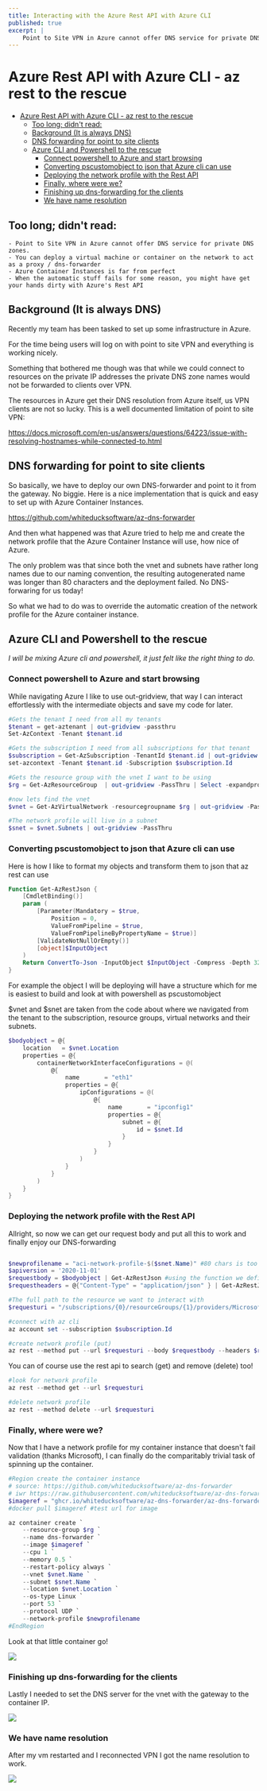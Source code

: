 ```yaml
---
title: Interacting with the Azure Rest API with Azure CLI
published: true
excerpt: |
    Point to Site VPN in Azure cannot offer DNS service for private DNS zones. You can deploy a virtual machine or container on the network to act as a proxy / dns-forwarder. When the automatic stuff fails for some reason, you might have get your hands dirty with Azure's Rest API.
---
```


# Azure Rest API with Azure CLI - az rest to the rescue

- [Azure Rest API with Azure CLI - az rest to the rescue](#azure-rest-api-with-azure-cli---az-rest-to-the-rescue)
  - [Too long; didn't read:](#too-long-didnt-read)
  - [Background (It is always DNS)](#background-it-is-always-dns)
  - [DNS forwarding for point to site clients](#dns-forwarding-for-point-to-site-clients)
  - [Azure CLI and Powershell to the rescue](#azure-cli-and-powershell-to-the-rescue)
    - [Connect powershell to Azure and start browsing](#connect-powershell-to-azure-and-start-browsing)
    - [Converting pscustomobject to json that Azure cli can use](#converting-pscustomobject-to-json-that-azure-cli-can-use)
    - [Deploying the network profile with the Rest API](#deploying-the-network-profile-with-the-rest-api)
    - [Finally, where were we?](#finally-where-were-we)
    - [Finishing up dns-forwarding for the clients](#finishing-up-dns-forwarding-for-the-clients)
    - [We have name resolution](#we-have-name-resolution)

## Too long; didn't read:
    - Point to Site VPN in Azure cannot offer DNS service for private DNS zones.
    - You can deploy a virtual machine or container on the network to act as a proxy / dns-forwarder
    - Azure Container Instances is far from perfect
    - When the automatic stuff fails for some reason, you might have get your hands dirty with Azure's Rest API

## Background (It is always DNS)

Recently my team has been tasked to set up some infrastructure in Azure.

For the time being users will log on with point to site VPN and everything is working nicely.

Something that bothered me though was that while we could connect to resources on the private IP addresses the private DNS zone names would not be forwarded to clients over VPN.

The resources in Azure get their DNS resolution from Azure itself, us VPN clients are not so lucky. This is a well documented limitation of point to site VPN: 

https://docs.microsoft.com/en-us/answers/questions/64223/issue-with-resolving-hostnames-while-connected-to.html

## DNS forwarding for point to site clients

So basically, we have to deploy our own DNS-forwarder and point to it from the gateway. No biggie. Here is a nice implementation that is quick and easy to set up with Azure Container Instances.

https://github.com/whiteducksoftware/az-dns-forwarder

And then what happened was that Azure tried to help me and create the network profile that the Azure Container Instance will use, how nice of Azure.

The only problem was that since both the vnet and subnets have rather long names due to our naming convention, the resulting autogenerated name was longer than 80 characters and the deployment failed. No DNS-forwaring for us today!

So what we had to do was to override the automatic creation of the network profile for the Azure container instance.

## Azure CLI and Powershell to the rescue

*I will be mixing Azure cli and powershell, it just felt like the right thing to do.*



### Connect powershell to Azure and start browsing

While navigating Azure I like to use out-gridview, that way I can interact effortlessly with the intermediate objects and save my code for later.

``` powershell
#Gets the tenant I need from all my tenants
$tenant = get-aztenant | out-gridview -passthru 
Set-AzContext -Tenant $tenant.id

#Gets the subscription I need from all subscriptions for that tenant
$subscription = Get-AzSubscription -TenantId $tenant.id | out-gridview -PassThru
set-azcontext -Tenant $tenant.id -Subscription $subscription.Id

#Gets the resource group with the vnet I want to be using
$rg = Get-AzResourceGroup  | out-gridview -PassThru | Select -expandproperty ResourceGroupName

#now lets find the vnet
$vnet = Get-AzVirtualNetwork -resourcegroupname $rg | out-gridview -PassThru

#The network profile will live in a subnet
$snet = $vnet.Subnets | out-gridview -PassThru
```

### Converting pscustomobject to json that Azure cli can use
Here is how I like to format my objects and transform them to json that az rest can use

``` powershell
Function Get-AzRestJson {
    [CmdletBinding()]
    param (
        [Parameter(Mandatory = $true,
            Position = 0,
            ValueFromPipeline = $true,
            ValueFromPipelineByPropertyName = $true)]
        [ValidateNotNullOrEmpty()]
        [object]$InputObject
    )
    Return ConvertTo-Json -InputObject $InputObject -Compress -Depth 32 | Foreach-Object { $_ -replace '"', '\"' }
}
```

For example the object I will be deploying will have a structure which for me is easiest to build and look at with powershell as pscustomobject

$vnet and $snet are taken from the code about where we navigated from the tenant to the subscription, resource groups, virtual networks and their subnets.

``` powershell
$bodyobject = @{
    location   = $vnet.Location
    properties = @{
        containerNetworkInterfaceConfigurations = @(
            @{
                name       = "eth1"
                properties = @{
                    ipConfigurations = @(
                        @{
                            name       = "ipconfig1"
                            properties = @{
                                subnet = @{
                                    id = $snet.Id
                                }
                            }
                        }
                    )
                }
            }
        )
    }
}
```

### Deploying the network profile with the Rest API

Allright, so now we can get our request body and put all this to work and finally enjoy our DNS-forwarding

``` powershell

$newprofilename = "aci-network-profile-$($snet.Name)" #80 chars is too long let us just use the subnet name
$apiversion = '2020-11-01'
$requestbody = $bodyobject | Get-AzRestJson #using the function we defined earlier to format correctly
$requestheaders = @{"Content-Type" = "application/json" } | Get-AzRestJson

#The full path to the resource we want to interact with
$requesturi = "/subscriptions/{0}/resourceGroups/{1}/providers/Microsoft.Network/networkProfiles/{2}?api-version={3}" -f $subscription.id, $rg, $newprofilename, $apiversion

#connect with az cli
az account set --subscription $subscription.Id 

#create network profile (put)
az rest --method put --url $requesturi --body $requestbody --headers $requestheaders

```

You can of course use the rest api to search (get) and remove (delete) too!

``` powershell
#look for network profile
az rest --method get --url $requesturi

#delete network profile
az rest --method delete --url $requesturi
```

### Finally, where were we?

Now that I have a network profile for my container instance that doesn't fail validation (thanks Microsoft), I can finally do the comparitably trivial task of spinning up the container.

``` powershell
#Region create the container instance
# source: https://github.com/whiteducksoftware/az-dns-forwarder
# iwr https://raw.githubusercontent.com/whiteducksoftware/az-dns-forwarder/master/LICENSE | select -expand content
$imageref = "ghcr.io/whiteducksoftware/az-dns-forwarder/az-dns-forwarder@sha256:8671e086b0be1b7e43e9feebba833ff9025852f3b45570cb13d1d5bfc39f12c5"
#docker pull $imageref #test url for image

az container create `
    --resource-group $rg `
    --name dns-forwarder `
    --image $imageref `
    --cpu 1 `
    --memory 0.5 `
    --restart-policy always `
    --vnet $vnet.Name `
    --subnet $snet.Name `
    --location $vnet.Location `
    --os-type Linux `
    --port 53 `
    --protocol UDP `
    --network-profile $newprofilename
#EndRegion
```

Look at that little container go!

![](../assets/2021-08-26-19-50-29.png)

### Finishing up dns-forwarding for the clients

Lastly I needed to set the DNS server for the vnet with the gateway to the container IP.

![](../assets/2021-08-26-19-57-07.png)

### We have name resolution

After my vm restarted and I reconnected VPN I got the name resolution to work.

![](../assets/2021-08-26-20-22-51.png)